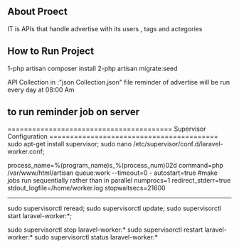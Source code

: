  
## About Proect
IT is APIs that handle advertise with its users , tags and actegories

## How to Run Project

1-php artisan composer install
2-php artisan migrate:seed

API Collection in :"json Collection.json" file
reminder of advertise will be run every day at 08:00 Am

## to run reminder job on server 
======================================== Supervisor Configuration =========================================
sudo apt-get install supervisor;
sudo nano /etc/supervisor/conf.d/laravel-worker.conf;
 
process_name=%(program_name)s_%(process_num)02d
command=php /var/www/html/artisan queue:work --timeout=0 -
autostart=true
#make jobs run sequentially rather than in parallel
numprocs=1
redirect_stderr=true
stdout_logfile=/home/worker.log
stopwaitsecs=21600

-----------------------------------
sudo supervisorctl reread;
sudo supervisorctl update;
sudo supervisorctl start laravel-worker:*;

sudo supervisorctl stop laravel-worker:*
sudo supervisorctl restart laravel-worker:*
sudo supervisorctl status laravel-worker:*
 